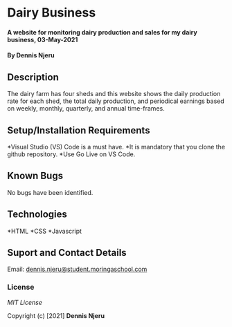 # Dairy Business
#### A website for monitoring dairy production and sales for my dairy business, 03-May-2021

#### By Dennis Njeru

## Description
The dairy farm has four sheds and this website shows the daily production rate for each shed, the total daily production, and periodical earnings based on weekly, monthly, quarterly, and annual time-frames.

## Setup/Installation Requirements
*Visual Studio (VS) Code is a must have.
*It is mandatory that you clone the github repository.
*Use Go Live on VS Code.

## Known Bugs
No bugs have been identified.

## Technologies
*HTML
*CSS
*Javascript

## Suport and Contact Details
Email: dennis.njeru@student.moringaschool.com

### License
*MIT License*

Copyright (c) [2021] **Dennis Njeru**
